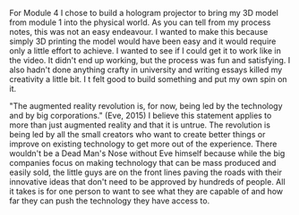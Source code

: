 For Module 4 I chose to build a hologram projector to bring my 3D model from module 1 into the physical world. As you can tell from my process notes, this was not an easy endeavour. I wanted to make this because simply 3D printing the model would have been easy and it would require only a little effort to achieve. I wanted to see if I could get it to work like in the video. It didn't end up working, but the process was fun and satisfying. I also hadn't done anything crafty in university and writing essays killed my creativity a little bit. I t felt good to build something and put my own spin on it. 

"The augmented reality revolution is, for now, being led by the technology and by big corporations." (Eve, 2015) I believe this statement applies to more than just augmented reality and that it is untrue. The revolution is being led by all the small creators who want to create better things or improve on existing technology to get more out of the experience. There wouldn't be a Dead Man's Nose without Eve himself because while the big companies focus on making technology that can be mass produced and easily sold, the little guys are on the front lines paving the roads with their innovative ideas that don't need to be approved by hundreds of people. All it takes is for one person to want to see what they are capable of and how far they can push the technology they have access to. 
